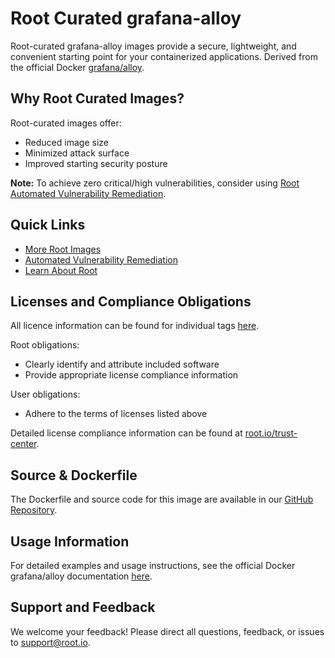 # Root Curated grafana-alloy

Root-curated grafana-alloy images provide a secure, lightweight, and convenient starting point for your containerized applications. Derived from the official Docker [grafana/alloy](https://hub.docker.com/r/grafana/alloy).

## Why Root Curated Images?
Root-curated images offer:
- Reduced image size
- Minimized attack surface
- Improved starting security posture

**Note:** To achieve zero critical/high vulnerabilities, consider using [Root Automated Vulnerability Remediation](https://app.root.io).

## Quick Links
- [More Root Images](https://images.root.io)
- [Automated Vulnerability Remediation](https://app.root.io)
- [Learn About Root](https://www.root.io)

## Licenses and Compliance Obligations
All licence information can be found for individual tags [here](https://github.com/rootio-avr/public-image-catalog/tree/main/ubuntu/grafana-alloy/).

Root obligations:
- Clearly identify and attribute included software
- Provide appropriate license compliance information

User obligations:
- Adhere to the terms of licenses listed above

Detailed license compliance information can be found at [root.io/trust-center](https://root.io/trust-center).

## Source & Dockerfile
The Dockerfile and source code for this image are available in our [GitHub Repository](https://github.com/rootio-avr/public-image-catalog/tree/main/ubuntu/grafana-alloy/).

## Usage Information
For detailed examples and usage instructions, see the official Docker grafana/alloy documentation [here](https://hub.docker.com/r/grafana/alloy).

## Support and Feedback
We welcome your feedback! Please direct all questions, feedback, or issues to [support@root.io](mailto:support@root.io).